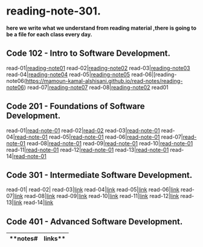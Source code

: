 # reading-note-301.

**here we write what we understand from reading material ,there is going to be a file for each class every day.**

## Code 102 - Intro to Software Development.
read-01|[reading-note01](https://mamoun-kamal-alshisani.github.io/read-notes/)
read-02|[reading-note02](https://mamoun-kamal-alshisani.github.io/read-notes/read02)
read-03|[reading-note03](https://mamoun-kamal-alshisani.github.io/read-notes/readme-03)
read-04|[reading-note04](https://mamoun-kamal-alshisani.github.io/read-notes/read04)
read-05|[reading-note05](https://mamoun-kamal-alshisani.github.io/read-notes/readme05)
read-06|[reading-note06(https://mamoun-kamal-alshisani.github.io/read-notes/reading-note06)
read-07|[reading-note07](https://mamoun-kamal-alshisani.github.io/read-notes/reading-note07)
read-08|[reading-note02](https://mamoun-kamal-alshisani.github.io/read-notes/githubwebpage)
read01
## Code 201 - Foundations of Software Development.
read-01|[read-note-01](https://mamoun-kamal-alshisani.github.io/code-201/read01)
read-02|[read-02](https://mamoun-kamal-alshisani.github.io/code-201/class-02)
read-03|[read-note-01](https://mamoun-kamal-alshisani.github.io/code-201/reading-note-03)
read-04|[read-note-01](https://mamoun-kamal-alshisani.github.io/code-201/read-note-04)
read-05|[read-note-01](https://mamoun-kamal-alshisani.github.io/code-201/Read:05)
read-06|[read-note-01](https://mamoun-kamal-alshisani.github.io/code-201/Read-06)
read-07|[read-note-01](https://mamoun-kamal-alshisani.github.io/code-201/readme-07)
read-08|[read-note-01](https://mamoun-kamal-alshisani.github.io/code-201/Read-08)
read-09|[read-note-01](https://mamoun-kamal-alshisani.github.io/code-201/read-09)
read-10|[read-note-01](https://mamoun-kamal-alshisani.github.io/code-201/Read:-10)
read-11|[read-note-01](https://mamoun-kamal-alshisani.github.io/code-201/read-11)
read-12|[read-note-01](https://mamoun-kamal-alshisani.github.io/code-201/read-12)
read-13|[read-note-01](https://mamoun-kamal-alshisani.github.io/code-201/read-13)
read-14|[read-note-01](https://mamoun-kamal-alshisani.github.io/code-201/read-14)

## Code 301 - Intermediate Software Development.
read-01|[](https://mamoun-kamal-alshisani.github.io/reading-note-301/class-01)
read-02|[](https://mamoun-kamal-alshisani.github.io/reading-note-301/class-02)
read-03|[link]()
read-04|[link]()
read-05|[link]()
read-06|[link]()
read-07|[link]()
read-08|[link]()
read-09|[link]()
read-10|[link]()
read-11|[link]()
read-12|[link]()
read-13|[link]()
read-14|[link]()

## Code 401 - Advanced Software Development.
 **notes# | links**
-------|-----

